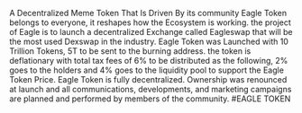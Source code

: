 A Decentralized Meme Token That Is Driven By its community
Eagle Token belongs to everyone, it reshapes how the Ecosystem is working.
the project of Eagle is to launch a decentralized Exchange called Eagleswap that will be the most used Dexswap in the industry.
Eagle Token was Launched with 10 Trillion Tokens, 5T to be sent to the burning address.
the token is deflationary with total tax fees of 6% to be distributed as the following, 
2% goes to the holders and 4% goes to the liquidity pool to support the Eagle Token Price.
Eagle Token is fully decentralized. Ownership was renounced at launch and all communications, developments, and marketing campaigns are planned and performed by members of the community.
#EAGLE TOKEN
